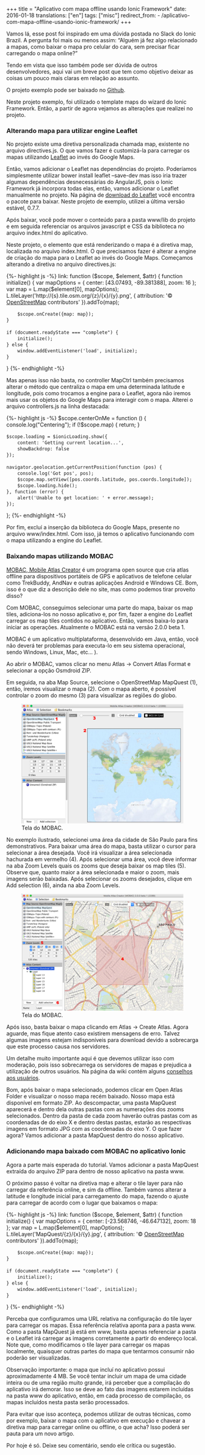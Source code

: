 +++
title = "Aplicativo com mapa offline usando Ionic Framework"
date:   2016-01-18
translations: ["en"]
tags: ["misc"]
redirect_from:
    - /aplicativo-com-mapa-offline-usando-ionic-framework/
+++

<p class="intro"><span class="dropcap">V</span>amos lá, esse post foi inspirado em uma dúvida postada no Slack do Ionic Brazil. A pergunta foi mais ou menos assim: “Alguém já fez algo relacionado a mapas, como baixar o mapa pro celular do cara, sem precisar ficar carregando o mapa online?”</p>

Tendo em vista que isso também pode ser dúvida de outros desenvolvedores, aqui vai um breve post que tem como objetivo deixar as coisas um pouco mais claras em relação ao assunto.

O projeto exemplo pode ser baixado no [Github][projeto].

Neste projeto exemplo, foi utilizado o template maps do wizard do Ionic Framework. Então, a partir de agora vejamos as alterações que realizei no projeto.

### Alterando mapa para utilizar engine Leaflet

No projeto existe uma diretiva personalizada chamada map, existente no arquivo directives.js. O que vamos fazer é customizá-la para carregar os mapas utilizando [Leaflet][leaflet] ao invés do Google Maps.

Então, vamos adicionar o Leaflet nas dependências do projeto. Poderíamos simplesmente utilizar bower install leaflet –save-dev mas isso iria trazer algumas dependências desnecessárias do AngularJS, pois o Ionic Framework já incorpora todas elas, então, vamos adicionar o Leaflet manualmente no projeto. Na página de [download do Leaflet][leaflet-download] você encontra o pacote para baixar. Neste projeto de exemplo, utilizei a última versão estável, 0.7.7.

Após baixar, você pode mover o conteúdo para a pasta www/lib do projeto e em seguida referenciar os arquivos javascript e CSS da biblioteca no arquivo index.html do aplicativo.

Neste projeto, o elemento que está renderizando o mapa é a diretiva map, localizada no arquivo index.html. O que precisamos fazer é alterar a engine de criação do mapa para o Leaflet ao invés do Google Maps. Começamos alterando a diretiva no arquivo directives.js:

{%- highlight js -%}
link: function ($scope, $element, $attr) {
    function initialize() {
        var mapOptions = {
            center: [43.07493, -89.381388],
            zoom: 16
        };
        var map = L.map($element[0], mapOptions);
        L.tileLayer('http://{s}.tile.osm.org/{z}/{x}/{y}.png', {
            attribution: '&copy; <a href="http://osm.org/copyright">OpenStreetMap</a> contributors'
        }).addTo(map);

        $scope.onCreate({map: map});
    }

    if (document.readyState === "complete") {
        initialize();
    } else {
        window.addEventListener('load', initialize);
    }
}
{%- endhighlight -%}

Mas apenas isso não basta, no controller MapCtrl também precisamos alterar o método que centraliza o mapa em uma determinada latitude e longitude, pois como trocamos a engine para o Leaflet, agora não iremos mais usar os objetos do Google Maps para interagir com o mapa. Alterei o arquivo controllers.js na linha destacada:

{%- highlight js -%}
$scope.centerOnMe = function () {
    console.log("Centering");
    if (!$scope.map) {
        return;
    }

    $scope.loading = $ionicLoading.show({
        content: 'Getting current location...',
        showBackdrop: false
    });

    navigator.geolocation.getCurrentPosition(function (pos) {
        console.log('Got pos', pos);
        $scope.map.setView([pos.coords.latitude, pos.coords.longitude]);
        $scope.loading.hide();
    }, function (error) {
        alert('Unable to get location: ' + error.message);
    });
};
{%- endhighlight -%}

Por fim, excluí a inserção da biblioteca do Google Maps, presente no arquivo www/index.html. Com isso, já temos o aplicativo funcionando com o mapa utilizando a engine do Leaflet.

### Baixando mapas utilizando MOBAC

[MOBAC, Mobile Atlas Creator][mobac] é um programa open source que cria atlas offline para dispositivos portáteis de GPS e aplicativos de telefone celular como TrekBuddy, AndNav e outras aplicações Android e Windows CE. Bom, isso é o que diz a descrição dele no site, mas como podemos tirar proveito disso?

Com MOBAC, conseguimos selecionar uma parte do mapa, baixar os map tiles, adiciona-los no nosso aplicativo e, por fim, fazer a engine do Leaflet carregar os map tiles contidos no aplicativo. Então, vamos baixa-lo para iniciar as operações. Atualmente o MOBAC está na versão 2.0.0 beta 1.

MOBAC é um aplicativo multiplataforma, desenvolvido em Java, então, você não deverá ter problemas para executa-lo em seu sistema operacional, sendo Windows, Linux, Mac, etc... ).

Ao abrir o MOBAC, vamos clicar no menu Atlas -> Convert Atlas Format e selecionar a opção Osmdroid ZIP.

Em seguida, na aba Map Source, selecione o OpenStreetMap MapQuest (1), então, iremos visualizar o mapa (2). Com o mapa aberto, é possível controlar o zoom do mesmo (3) para visualizar as regiões do globo.

<figure>
	<img src="/assets/img/mobac-tela1.jpg" alt="Tela do MOBAC."> 
	<figcaption>Tela do MOBAC.</figcaption>
</figure>

No exemplo ilustrado, selecionei uma área da cidade de São Paulo para fins demonstrativos. Para baixar uma área do mapa, basta utilizar o cursor para selecionar a área desejada. Você irá visualizar a área selecionada hachurada em vermelho (4). Após selecionar uma área, você deve informar na aba Zoom Levels quais os zooms que deseja baixar os map tiles (5). Observe que, quanto maior a área selecionada e maior o zoom, mais imagens serão baixadas. Após selecionar os zooms desejados, clique em Add selection (6), ainda na aba Zoom Levels.

<figure>
	<img src="/assets/img/mobac-tela2.jpg" alt="Tela do MOBAC."> 
	<figcaption>Tela do MOBAC.</figcaption>
</figure>

Após isso, basta baixar o mapa clicando em Atlas -> Create Atlas. Agora aguarde, mas fique atento caso existirem mensagens de erro. Talvez algumas imagens estejam indisponíveis para download devido a sobrecarga que este processo causa nos servidores.

Um detalhe muito importante aqui é que devemos utilizar isso com moderação, pois isso sobrecarrega os servidores de mapas e prejudica a utilização de outros usuários. Na página da wiki contém alguns [conselhos aos usuários][conselhos].

Bom, após baixar o mapa selecionado, podemos clicar em Open Atlas Folder e visualizar o nosso mapa recém baixado. Nosso mapa está disponível em formato ZIP. Ao descompactar, uma pasta MapQuest aparecerá e dentro dela outras pastas com as numerações dos zooms selecionados. Dentro da pasta de cada zoom haverão outras pastas com as coordenadas de do eixo X e dentro destas pastas, estarão as respectivas imagens em formato JPG com as coordenadas do eixo Y. O que fazer agora? Vamos adicionar a pasta MapQuest dentro do nosso aplicativo.

### Adicionando mapa baixado com MOBAC no aplicativo Ionic

Agora a parte mais esperada do tutorial. Vamos adicionar a pasta MapQuest extraída do arquivo ZIP para dentro de nosso aplicativo na pasta www.

O próximo passo é voltar na diretiva map e alterar o tile layer para não carregar da referência online, e sim da offline. Também vamos alterar a latitude e longitude inicial para carregamento do mapa, fazendo o ajuste para carregar de acordo com o lugar que baixamos o mapa:

{%- highlight js -%}
link: function ($scope, $element, $attr) {
    function initialize() {
        var mapOptions = {
            center: [-23.568746, -46.647132],
            zoom: 18
        };
        var map = L.map($element[0], mapOptions);
        L.tileLayer('MapQuest/{z}/{x}/{y}.jpg', {
            attribution: '&copy; <a href="http://osm.org/copyright">OpenStreetMap</a> contributors'
        }).addTo(map);

        $scope.onCreate({map: map});
    }

    if (document.readyState === "complete") {
        initialize();
    } else {
        window.addEventListener('load', initialize);
    }
}
{%- endhighlight -%}

Perceba que configuramos uma URL relativa na configuração do tile layer para carregar os mapas. Essa referência relativa aponta para a pasta www. Como a pasta MapQuest já está em www, basta apenas referenciar a pasta e o Leaflet irá carregar as imagens corretamente a partir do endereço local. Note que, como modificamos o tile layer para carregar os mapas localmente, quaisquer outras partes do mapa que tentarmos consumir não poderão ser visualizadas.

Observação importante: o mapa que incluí no aplicativo possui aproximadamente 4 MB. Se você tentar incluir um mapa de uma cidade inteira ou de uma região muito grande, irá perceber que a compilação do aplicativo irá demorar. Isso se deve ao fato das imagens estarem incluídas na pasta www do aplicativo, então, em cada processo de compilação, os mapas incluídos nesta pasta serão processados.

Para evitar que isso aconteça, podemos utilizar de outras técnicas, como por exemplo, baixar o mapa com o aplicativo em execução e chavear a diretiva map para carregar online ou offline, o que acha? Isso poderá ser pauta para um novo artigo.

Por hoje é só. Deixe seu comentário, sendo ele crítica ou sugestão.

[projeto]:          https://github.com/ionixjunior/ionic-offline-maps
[leaflet]:          http://leafletjs.com/
[leaflet-download]: https://leafletjs.com/download.html
[mobac]:            http://mobac.sourceforge.net/
[conselhos]:        https://wiki.openstreetmap.org/wiki/Blocked_Tiles